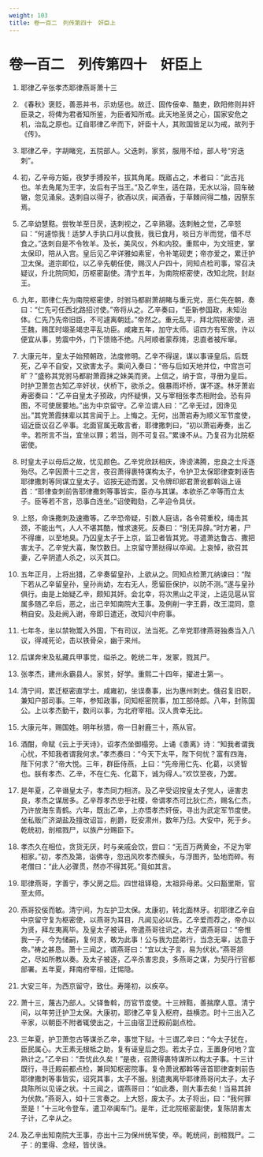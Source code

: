 ```yaml
---
weight: 103
title: 卷一百二　列传第四十　奸臣上
---
```


# 卷一百二　列传第四十　奸臣上

1. <span id="卷一百二　列传第四十　奸臣上-1"></span>
耶律乙辛张孝杰耶律燕哥萧十三

2. <span id="卷一百二　列传第四十　奸臣上-2"></span>
《春秋》褒贬，善恶并书，示劝惩也。故迁、固传佞幸、酷吏，欧阳修则并奸臣录之，将俾为君者知所鉴，为臣者知所戒。此天地圣贤之心，国家安危之机，治乱之原也。辽自耶律乙辛而下，奸臣十人，其败国皆足以为戒，故列于《传》。

3. <span id="卷一百二　列传第四十　奸臣上-3"></span>
耶律乙辛，字胡睹兖，五院部人。父迭刺，家贫，服用不给，部人号“穷迭刺”。

4. <span id="卷一百二　列传第四十　奸臣上-4"></span>
初，乙辛母方娠，夜梦手搏羖羊，拔其角尾。既寤占之，术者曰：“此吉兆也。羊去角尾为王字，汝后有子当王。”及乙辛生，适在路，无水以浴，回车破辙，忽见涌泉。迭刺自以得子，欲酒以庆，闻酒香，于草棘间得二榼，因祭东焉。

5. <span id="卷一百二　列传第四十　奸臣上-5"></span>
乙辛幼慧黠。尝牧羊至日昃，迭刺视之，乙辛熟寝。迭刺触之觉，乙辛怒曰：“何遽惊我！适梦人手执口月以食我，我已食月，啖日方半而觉，借不尽食之。”迭刺自是不令牧羊。及长，美风仪，外和内狡。重熙中，为文班吏，掌太保印，陪从入宫。皇后见乙辛详雅如素宦，令补笔砚吏；帝亦爱之，累迁护卫太保。道宗即位，以乙辛先朝任使，赐汉人户四十，同知点检司事，常召决疑议，升北院同知，历枢密副使。清宁五年，为南院枢密使，改知北院，封赵王。

6. <span id="卷一百二　列传第四十　奸臣上-6"></span>
九年，耶律仁先为南院枢密使，时驸马都尉萧胡睹与重元党，恶仁先在朝，奏曰：“仁先可任西北路招讨使。”帝将从之。乙辛奏曰，“臣新参国政，未知治体。仁先乃先帝旧臣，不可遽离朝廷。”帝然之。重元乱平，拜北院枢密使，进王魏，赐匡时翊圣竭忠平乱功臣。咸雍五年，加守太师。诏四方有军旅，许以便宜从事，势震中外，门下馈赂不绝。凡阿顺者蒙荐摊，忠直者被斥窜。

7. <span id="卷一百二　列传第四十　奸臣上-7"></span>
大康元年，皇太子始预朝政，法度修明。乙辛不得逞，谋以事诬皇后。后既死，乙辛不自安，又欲害太子。乘间入奏曰：“帝与后如天地并位，中宫岂可旷？”盛称其党驸马都尉萧霞抹之妹美而贤。上信之，纳于宫，寻册为皇后。时护卫萧忽古知乙辛奸状，伏桥下，欲杀之。俄暴雨坏桥，谋不遂。林牙萧岩寿密奏曰：“乙辛自皇太子预政，内怀疑惧，又与宰相张孝杰相附会。恐有异图，不可使居要地。”出为中京留守。乙辛泣谓人曰：“乙辛无过，因谗见出。”其党萧霞抹辈以其言闻于上。上悔之。无何，出萧岩寿为顺义军节度使，诏近臣议召乙辛事。北面官属无敢言者，耶律撒刺曰，“初以萧岩寿奏，出乙辛。若所言不当，宜坐以罪；若当，则不可复召。”累谏不从。乃复召为北院枢密使。

8. <span id="卷一百二　列传第四十　奸臣上-8"></span>
时皇太子以母后之故，忧见颜色。乙辛党欣跃相庆，谗谤沸腾，忠良之士斥逐殆尽。乙辛因萧十三之言，夜召萧得裹特谋构太子，令护卫太保耶律查刺诬告耶律撒刺等同谋立皇太子。诏按无迹而罢。又令牌印郎君萧讹都斡诣上诬首：“耶律查刺前告耶律撒刺等事皆实，臣亦与其谋。本欲杀乙辛等而立太子。臣等若不言，恐事白连坐。”诏使鞫劾，乙辛迫令具伏。

9. <span id="卷一百二　列传第四十　奸臣上-9"></span>
上怒，命诛撒刺及速撒等。乙辛恐帝疑，引数人庭诘，各令荷重校，绳击其颈，不能出气，人人不堪其酷，惟求速死。反奏曰：“别无异辞。”时方暑，尸不得瘗，以至地臭。乃囚皇太子于上京，监卫者皆其党。寻遣萧达鲁古、撒把害太子。乙辛党大喜，聚饮数日。上京留守萧挞得以卒闻。上哀悼，欲召其妻，乙辛阴遣人杀之，以灭其口。

10. <span id="卷一百二　列传第四十　奸臣上-10"></span>
五年正月，上将出猎，乙辛奏留皇孙，上欲从之。同知点检萧兀纳谏曰：“陛下若从乙辛留皇孙，皇孙尚幼，左右无人，愿留臣保护，以防不测。”遂与皇孙俱行。由是上始疑乙辛，颇知其奸。会北幸，将次黑山之平淀，上适见扈从官属多随乙辛后，恶之，出己辛知南院大王事。及例削一字王爵，改王混同，意稍自安。及赴阙入谢，帝即日遣还，改知兴中府事。

11. <span id="卷一百二　列传第四十　奸臣上-11"></span>
七年冬，坐以禁物鬻入外国，下有司议，法当死。乙辛党耶律燕哥独奏当入八议，得减死论，击以铁骨朵，幽于来州。

12. <span id="卷一百二　列传第四十　奸臣上-12"></span>
后谋奔宋及私藏兵甲事觉，缢杀之。乾统二年，发冢，戮其尸。

13. <span id="卷一百二　列传第四十　奸臣上-13"></span>
张孝杰，建州永霸县人。家贫，好学。重熙二十四年，擢进士第一。

14. <span id="卷一百二　列传第四十　奸臣上-14"></span>
清宁间，累迁枢密直学士。咸雍初，坐误奏事，出为惠州刺史。俄召复旧职，兼知户部司事。三年，参知政事，同知枢密院事，加工部侍郎。八年，封陈国公。上以孝杰勤干，数问以事，为北府宰相。汉人贵幸无比。

15. <span id="卷一百二　列传第四十　奸臣上-15"></span>
大康元年，赐国姓。明年秋猎，帝一日射鹿三十，燕从官。

16. <span id="卷一百二　列传第四十　奸臣上-16"></span>
酒酣，命赋《云上于天诗》，诏孝杰坐御榻旁。上诵《黍离》诗：“知我者谓我心忧，不知我者谓我何求。”孝杰奏曰：“今天下太平，陛下何忧？富有四海，陛下何求？”帝大悦。三年，群臣侍燕，上曰：“先帝用仁先、化葛，以贤智也。朕有孝杰、乙辛，不在仁先、化葛下，诚为得人。”欢饮至夜，乃罢。

17. <span id="卷一百二　列传第四十　奸臣上-17"></span>
是年夏，乙辛谮皇太子，孝杰同力相济。及乙辛受诏按皇太子党人，诬害忠良，孝杰之谋居多。乙辛荐孝杰忠于社稷，帝谓孝杰可比狄仁杰，赐名仁杰，乃许放海东青鹤。六年，既出乙辛，上亦悟孝杰奸佞，寻出为武定军节度使。坐私贩广济湖盐及擅改诏旨，削爵，贬安肃州，数年乃归。大安中，死于乡。乾统初，剖棺戮尸，以族产分赐臣下。

18. <span id="卷一百二　列传第四十　奸臣上-18"></span>
孝杰久在相位，贪货无厌，时与亲戚会饮，尝曰：“无百万两黄金，不足为宰相家。”初，孝杰及第，诣佛寺，忽迅风吹孝杰幞头，与浮图齐，坠地而碎。有老僧曰：“此人必骤贯，然亦不得其死。”竟如其言。

19. <span id="卷一百二　列传第四十　奸臣上-19"></span>
耶律燕哥，字善宁，季父房之后。四世祖铎稳，太祖异母弟。父曰豁里斯，官至太师。

20. <span id="卷一百二　列传第四十　奸臣上-20"></span>
燕哥狡佞而敏。清宁间，为左护卫太保。太康初，转北面林牙。初耶律乙辛自中京留守复为枢密使，以燕哥为耳目，凡闻见必以告。乙辛爱而荐之，帝亦以为贤，拜左夷离毕。及皇太子被诬，帝遣燕哥往讯之，太子谓燕哥曰：“帝惟我一子，今为储嗣，复何求，敢为此事！公与我为昆弟行，当念无辜，达意于帝。”祷之甚恳。萧十三闻之，谓燕哥曰：“宜以太子言，易为伏状。”燕哥颔之，尽如所教以奏。及太子被逐，乙辛杀害忠良，多燕哥之谋，为契丹行官都部署。五年夏，拜南府宰相，迁惕隐。

21. <span id="卷一百二　列传第四十　奸臣上-21"></span>
大安三年，为西京留守，致仕。寿隆初，以疾卒。

22. <span id="卷一百二　列传第四十　奸臣上-22"></span>
萧十三，蔑古乃部人。父铎鲁斡，历官节度使。十三辨黠，善揣摩人意。清宁间，以年劳迁护卫太保。大康初，耶律乙辛复入枢府，益横恣。时十三出入乙辛家，以朝臣不附者辄使出之，十三由宿卫迁殿前副点检。

23. <span id="卷一百二　列传第四十　奸臣上-23"></span>
三年夏，护卫萧忽古等谋杀乙辛，事觉下狱。十三谓乙辛曰：“今太子犹在，臣民属心。大王素无根柢之助，复有诬皇后之怨。若太子立，王置身何地？宜熟计之。”乙辛曰：“吾忧此久矣！”是夜，召萧得裹特谋所以构太子事。十三计既行，寻迁殿前都点检，兼同知枢密院事。复令萧讹都斡等诬首耶律查刺前告耶律撒刺等事皆实，诏究其事，太子不服。别遣夷离毕耶律燕哥问太子，太子具陈所以见诬之状。十三闻之，谓燕哥曰：“如此奏，则大事去矣！当易其辞为伏款。”燕哥入，如十三言奏之。上大怒，废太子。太子将出，曰：“我何罪至是！”十三叱令登车，遣卫卒阖车门。是年，迁北院枢密副使，复陈阴害太子计，乙辛从之。

24. <span id="卷一百二　列传第四十　奸臣上-24"></span>
及乙辛出知南院大王事，亦出十三为保州统军使，卒。乾统间，剖棺戮尸。二子：的里得、念经，皆伏诛。
